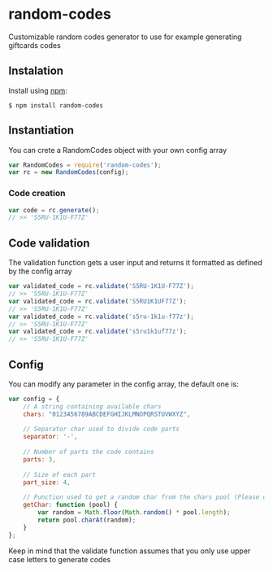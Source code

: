 random-codes
============

Customizable random codes generator to use for example generating giftcards codes

## Instalation
Install using [npm](http://github.com/isaacs/npm):

    $ npm install random-codes
    
## Instantiation
You can crete a RandomCodes object with your own config array

```javascript
var RandomCodes = require('random-codes');
var rc = new RandomCodes(config);
```

### Code creation

```javascript
var code = rc.generate();
// >> 'S5RU-1K1U-F77Z'
```

## Code validation
The validation function gets a user input and returns it formatted as defined by the config array

```javascript
var validated_code = rc.validate('S5RU-1K1U-F77Z');
// >> 'S5RU-1K1U-F77Z'
var validated_code = rc.validate('S5RU1K1UF77Z');
// >> 'S5RU-1K1U-F77Z'
var validated_code = rc.validate('s5ru-1k1u-f77z');
// >> 'S5RU-1K1U-F77Z'
var validated_code = rc.validate('s5ru1k1uf77z');
// >> 'S5RU-1K1U-F77Z'
```

## Config
You can modify any parameter in the config array, the default one is:

```javascript
var config = {
    // A string containing available chars
    chars: "0123456789ABCDEFGHIJKLMNOPQRSTUVWXYZ",
    
    // Separator char used to divide code parts
    separator: '-',
    
    // Number of parts the code contains
    parts: 3,
    
    // Size of each part
    part_size: 4,
    
    // Function used to get a random char from the chars pool (Please use a better one) 
    getChar: function (pool) {
        var random = Math.floor(Math.random() * pool.length);
        return pool.charAt(random);
    }
};
```

Keep in mind that the validate function assumes that you only use upper case letters to generate codes